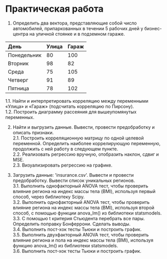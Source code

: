 # Практическая работа    
1. Определить два вектора, представляющие собой число автомобилей, припаркованных в течении 5 рабочих дней у бизнес-центра на уличной стоянке и в подземном гараже.  

| **День**    | **Улица** | **Гараж** |
| :-          | :-        | :-        |
| Понедельник | 80        | 100       |
| Вторник     | 98        | 82        |
| Среда       | 75        | 105       |
| Четверг     | 91        | 89        |
| Пятница     | 78        | 102       |

1.1. Найти и интерпретировать корреляцию между переменными «Улица» и «Гараж» (подсчитать корреляцию по Пирсону).  
1.2. Построить диаграмму рассеяния для вышеупомянутых переменных.

2. Найти и выгрузить данные. Вывести, провести предобработку и описать признаки.    
2.1. Построить корреляционную матрицу по одной целевой переменной. Определить наиболее коррелирующую переменную, продолжить с ней работу в следующем пункте.    
2.2. Реализовать регрессию вручную, отобразить наклон, сдвиг и MSE.    
2.3. Визуализировать регрессию на графике.    

3. Загрузить данные: 'insurance.csv'. Вывести и провести предобработку. Вывести список уникальных регионов.  
3.1. Выполнить однофакторный ANOVA тест, чтобы проверить влияние региона на индекс массы тела (BMI), используя первый способ, через библиотеку Scipy.    
3.2. Выполнить однофакторный ANOVA тест, чтобы проверить влияние региона на индекс массы тела (BMI), используя второй способ, с помощью функции anova_lm() из библиотеки statsmodels.    
3.3. С помощью t критерия Стьюдента перебрать все пары. Определить поправку Бонферрони. Сделать выводы.    
3.4. Выполнить пост-хок тесты Тьюки и построить график.    
3.5. Выполнить двухфакторный ANOVA тест, чтобы проверить влияние региона и пола на индекс массы тела (BMI), используя функцию anova_lm() из библиотеки statsmodels.    
3.6. Выполнить пост-хок тесты Тьюки и построить график.    
